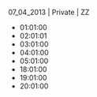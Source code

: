 07_04_2013 | Private | ZZ 
* 01:01:00
* 02:01:01
* 03:01:00
* 04:01:00
* 05:01:00
* 18:01:00
* 19:01:00
* 20:01:00

